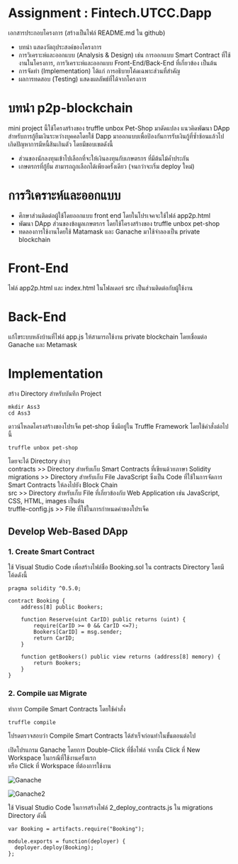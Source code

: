 # Assignment : Fintech.UTCC.Dapp

เอกสารประกอบโครงการ (สร้างเป็นไฟล์ README.md ใน github)
- บทนำ แสดงวัตถุประสงค์ของโครงการ
- การวิเคราะห์และออกแบบ (Analysis & Design) เช่น การออกแบบ Smart Contract ที่ใช้งานในโครงการ, การวิเคราะห์และออกแบบ Front-End/Back-End ที่เกี่ยวข้อง เป็นต้น
- การจัดทำ (Implementation) ได้แก่ การอธิบายโค้ดเฉพาะส่วนที่สำคัญ
- ผลการทดสอบ (Testing) แสดงผลลัพธ์ที่ได้จากโครงการ

# บทนำ p2p-blockchain
mini project นี้ใช้โครงสร้างของ truffle unbox Pet-Shop มาดัดแปลง
แนวคิดพัฒนา DApp สำหรับการกู้ยืมเงินระหว่างบุคคลโดยใช้ Dapp มาออกแบบเพื่อป้องกันการรับเงินกู้ที่ซ้ำซ้อนแล้วไปเกิดปัญหาการมีหนี้สินเกินตัว 
โดยมีขอบเขตดังนี้
- ส่วนของนักลงทุนเข้าไปเลือกที่จะให้เงินลงทุนกับเกษตรกร ที่มีต้นไม้ค้ำประกัน 
- เกษตรกรที่กู้ยืม สามารถถูกเลือกได้เพียงครั้งเดียว (จนกว่าจะเริ่ม deploy ใหม่)

# การวิเคราะห์และออกแบบ
- ศึกษาส่วนติดต่อผู้ใช้โดยออกแบบ front end โดยในโปรเจคจะใช้ไฟล์ app2p.html  
- พัฒนา DApp ส่วนของข้อมูลเกษตรกร โดยใช้โครงสร้างของ truffle unbox pet-shop
- ทดลองการใช้งานโดยใช้ Matamask และ Ganache มาใช้จำลองเป็น private blockchain
 
# Front-End
   ไฟล์ app2p.html และ index.html ในโฟลเดอร์ src เป็นส่วนติดต่อกับผู้ใช้งาน  

# Back-End
   แก้ไขระบบหลังบ้านที่ไฟล์ app.js ให้สามารถใช้งาน private blockchain โดยเชื่อมต่อ Ganache และ Metamask 
   
# Implementation
สร้าง Directory สำหรับบันทึก Project 
```
mkdir Ass3
cd Ass3
```

ดาวน์โหลดโครงสร้างของโปรเจ็ค pet-shop ซึ่งมีอยู่ใน Truffle Framework โดยใช้คำสั่งต่อไปนี้
```
truffle unbox pet-shop
```
โดยจะได้ Directory ต่างๆ  
contracts >> Directory สำหรับเก็บ Smart Contracts ที่เขียนด้วยภาษา Solidity  
migrations >> Directory สำหรับเก็บ File JavaScript ซึ่งเป็น Code ที่ใช้ในการจัดการ Smart Contracts ให้ลงไปยัง Block Chain  
src >> Directory สำหรับเก็บ File ที่เกี่ยวข้องกับ Web Application เช่น JavaScript, CSS, HTML, images เป็นต้น  
truffle-config.js >> File ที่ใช้ในการกำหนดค่าของโปรเจ็ค  

## Develop Web-Based DApp
### 1. Create Smart Contract
ใช้ Visual Studio Code เพื่อสร้างไฟล์ชื่อ Booking.sol ใน contracts Directory โดยมีโค้ดดังนี้
```
pragma solidity ^0.5.0;

contract Booking {
    address[8] public Bookers;

    function Reserve(uint CarID) public returns (uint) {
        require(CarID >= 0 && CarID <=7);
        Bookers[CarID] = msg.sender;
        return CarID;
    }

    function getBookers() public view returns (address[8] memory) {
        return Bookers;
    }
}
```

### 2. Compile และ Migrate
ทำการ Compile Smart Contracts โดยใช้คำสั่ง
```
truffle compile
```
โปรดตรวจสอบว่า Compile Smart Contracts ได้สำเร็จก่อนทำในขั้นตอนต่อไป

เปิดโปรแกรม Ganache โดยการ Double-Click ที่ชื่อไฟล์ จากนั้น Click ที่ New Workspace ในกรณีที่ใช้งานครั้งแรก  
หรือ Click ที่ Workspace ที่ต้องการใช้งาน

![Ganache](https://user-images.githubusercontent.com/74085959/104412400-c0a27c80-559e-11eb-9f71-76b59eb9e934.png)

![Ganache2](https://user-images.githubusercontent.com/74085959/104414342-ae2a4200-55a2-11eb-89a9-7c6a497a02d4.png)

ใช้ Visual Studio Code ในการสร้างไฟล์ 2_deploy_contracts.js ใน migrations Directory ดังนี้
```
var Booking = artifacts.require("Booking");

module.exports = function(deployer) {
  deployer.deploy(Booking);
};
```
